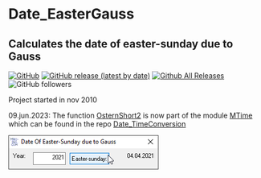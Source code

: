 # Date_EasterGauss
## Calculates the date of easter-sunday due to Gauss  

[![GitHub](https://img.shields.io/github/license/OlimilO1402/Date_EasterGauss?style=plastic)](https://github.com/OlimilO1402/Date_EasterGauss/blob/master/LICENSE) 
[![GitHub release (latest by date)](https://img.shields.io/github/v/release/OlimilO1402/Date_EasterGauss?style=plastic)](https://github.com/OlimilO1402/Date_EasterGauss/releases/latest)
[![Github All Releases](https://img.shields.io/github/downloads/OlimilO1402/Date_EasterGauss/total.svg)](https://github.com/OlimilO1402/Date_EasterGauss/releases/download/v2023.6.9/CalcEasterDateOsternGauss_v2023.6.9.zip)
![GitHub followers](https://img.shields.io/github/followers/OlimilO1402?style=social)

Project started in nov 2010  

09.jun.2023: 
The function [OsternShort2](https://github.com/OlimilO1402/Date_TimeConversion/blob/main/Modules/MTime.bas#L1078) is now part of the module [MTime](https://github.com/OlimilO1402/Date_TimeConversion/blob/main/Modules/MTime.bas) which can be found in the repo [Date_TimeConversion](https://github.com/OlimilO1402/Date_TimeConversion)

![EasterGauss Image](Resources/EasterGauss.png "EasterGauss Image")
